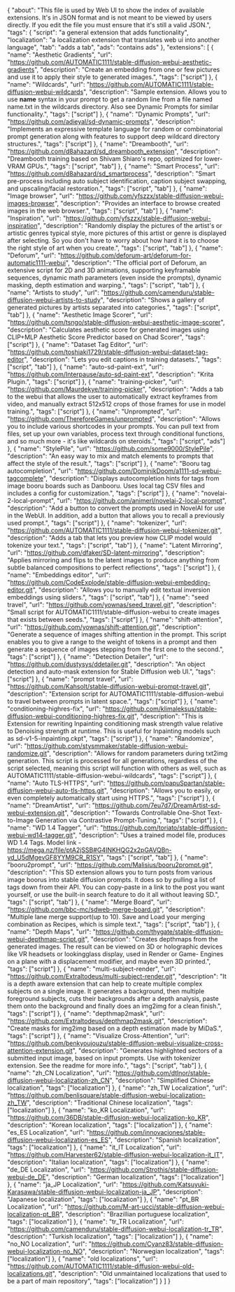 {
	"about": "This file is used by Web UI to show the index of available extensions. It's in JSON format and is not meant to be viewed by users directly. If you edit the file you must ensure that it's still a valid JSON.",
	"tags": {
		"script": "a general extension that adds functionality",
		"localization": "a localization extension that translates web ui into another language",
		"tab": "adds a tab",
		"ads": "contains ads"
	},
	"extensions": [
		{
			"name": "Aesthetic Gradients",
			"url": "https://github.com/AUTOMATIC1111/stable-diffusion-webui-aesthetic-gradients",
			"description": "Create an embedding from one or few pictures and use it to apply their style to generated images.",
			"tags": ["script"]
		},
		{
			"name": "Wildcards",
			"url": "https://github.com/AUTOMATIC1111/stable-diffusion-webui-wildcards",
			"description": "Sample extension. Allows you to use __name__ syntax in your prompt to get a random line from a file named name.txt in the wildcards directory. Also see Dynamic Prompts for similar functionality.",
			"tags": ["script"]
		},
		{
			"name": "Dynamic Prompts",
			"url": "https://github.com/adieyal/sd-dynamic-prompts",
			"description": "Implements an expressive template language for random or combinatorial prompt generation along with features to support deep wildcard directory structures.",
			"tags": ["script"]
		},
		{
			"name": "Dreambooth",
			"url": "https://github.com/d8ahazard/sd_dreambooth_extension",
			"description": "Dreambooth training based on Shivam Shiaro's repo, optimized for lower-VRAM GPUs.",
			"tags": ["script", "tab"]
		},
		{
			"name": "Smart Process",
			"url": "https://github.com/d8ahazard/sd_smartprocess",
			"description": "Smart pre-process including auto subject identification, caption subject swapping, and upscaling/facial restoration.",
			"tags": ["script", "tab"]
		},
		{
			"name": "Image browser",
			"url": "https://github.com/yfszzx/stable-diffusion-webui-images-browser",
			"description": "Provides an interface to browse created images in the web browser.",
			"tags": ["script", "tab"]
		},
		{
			"name": "Inspiration",
			"url": "https://github.com/yfszzx/stable-diffusion-webui-inspiration",
			"description": "Randomly display the pictures of the artist's or artistic genres typical style, more pictures of this artist or genre is displayed after selecting. So you don't have to worry about how hard it is to choose the right style of art when you create.",
			"tags": ["script", "tab"]
		},
		{
			"name": "Deforum",
			"url": "https://github.com/deforum-art/deforum-for-automatic1111-webui",
			"description": "The official port of Deforum, an extensive script for 2D and 3D animations, supporting keyframable sequences, dynamic math parameters (even inside the prompts), dynamic masking, depth estimation and warping.",
			"tags": ["script", "tab"]
		},
		{
			"name": "Artists to study",
			"url": "https://github.com/camenduru/stable-diffusion-webui-artists-to-study",
			"description": "Shows a gallery of generated pictures by artists separated into categories.",
			"tags": ["script", "tab"]
		},
		{
			"name": "Aesthetic Image Scorer",
			"url": "https://github.com/tsngo/stable-diffusion-webui-aesthetic-image-scorer",
			"description": "Calculates aesthetic score for generated images using CLIP+MLP Aesthetic Score Predictor based on Chad Scorer",
			"tags": ["script"]
		},
		{
			"name": "Dataset Tag Editor",
			"url": "https://github.com/toshiaki1729/stable-diffusion-webui-dataset-tag-editor",
			"description": "Lets you edit captions in training datasets.",
			"tags": ["script", "tab"]
		},
		{
			"name": "auto-sd-paint-ext",
			"url": "https://github.com/Interpause/auto-sd-paint-ext",
			"description": "Krita Plugin.",
			"tags": ["script"]
		},
		{
			"name": "training-picker",
			"url": "https://github.com/Maurdekye/training-picker",
			"description": "Adds a tab to the webui that allows the user to automatically extract keyframes from video, and manually extract 512x512 crops of those frames for use in model training.",
			"tags": ["script"]
		},
		{
			"name": "Unprompted",
			"url": "https://github.com/ThereforeGames/unprompted",
			"description": "Allows you to include various shortcodes in your prompts. You can pull text from files, set up your own variables, process text through conditional functions, and so much more - it's like wildcards on steroids.",
			"tags": ["script", "ads"]
		},
		{
			"name": "StylePile",
			"url": "https://github.com/some9000/StylePile",
			"description": "An easy way to mix and match elements to prompts that affect the style of the result.",
			"tags": ["script"]
		},
		{
			"name": "Booru tag autocompletion",
			"url": "https://github.com/DominikDoom/a1111-sd-webui-tagcomplete",
			"description": "Displays autocompletion hints for tags from image booru boards such as Danbooru. Uses local tag CSV files and includes a config for customization.",
			"tags": ["script"]
		},
		{
			"name": "novelai-2-local-prompt",
			"url": "https://github.com/animerl/novelai-2-local-prompt",
			"description": "Add a button to convert the prompts used in NovelAI for use in the WebUI. In addition, add a button that allows you to recall a previously used prompt.",
			"tags": ["script"]
		},
		{
			"name": "tokenizer",
			"url": "https://github.com/AUTOMATIC1111/stable-diffusion-webui-tokenizer.git",
			"description": "Adds a tab that lets you preview how CLIP model would tokenize your text.",
			"tags": ["script", "tab"]
		},
		{
			"name": "Latent Mirroring",
			"url": "https://github.com/dfaker/SD-latent-mirroring",
			"description": "Applies mirroring and flips to the latent images to produce anything from subtle balanced compositions to perfect reflections",
			"tags": ["script"]
		},
		{
			"name": "Embeddings editor",
			"url": "https://github.com/CodeExplode/stable-diffusion-webui-embedding-editor.git",
			"description": "Allows you to manually edit textual inversion embeddings using sliders.",
			"tags": ["script", "tab"]
		},
		{
			"name": "seed travel",
			"url": "https://github.com/yownas/seed_travel.git",
			"description": "Small script for AUTOMATIC1111/stable-diffusion-webui to create images that exists between seeds.",
			"tags": ["script"]
		},
		{
			"name": "shift-attention",
			"url": "https://github.com/yownas/shift-attention.git",
			"description": "Generate a sequence of images shifting attention in the prompt. This script enables you to give a range to the weight of tokens in a prompt and then generate a sequence of images stepping from the first one to the second.",
			"tags": ["script"]
		},
		{
			"name": "Detection Detailer",
			"url": "https://github.com/dustysys/ddetailer.git",
			"description": "An object detection and auto-mask extension for Stable Diffusion web UI.",
			"tags": ["script"]
		},
		{
			"name": "prompt travel",
			"url": "https://github.com/Kahsolt/stable-diffusion-webui-prompt-travel.git",
			"description": "Extension script for AUTOMATIC1111/stable-diffusion-webui to travel between prompts in latent space.",
			"tags": ["script"]
		},
		{
			"name": "conditioning-highres-fix",
			"url": "https://github.com/klimaleksus/stable-diffusion-webui-conditioning-highres-fix.git",
			"description": "This is Extension for rewriting Inpainting conditioning mask strength value relative to Denoising strength at runtime. This is useful for Inpainting models such as sd-v1-5-inpainting.ckpt",
			"tags": ["script"]
		},
		{
			"name": "Randomize",
			"url": "https://github.com/stysmmaker/stable-diffusion-webui-randomize.git",
			"description": "Allows for random parameters during txt2img generation. This script is processed for all generations, regardless of the script selected, meaning this script will function with others as well, such as AUTOMATIC1111/stable-diffusion-webui-wildcards",
			"tags": ["script"]
		},
		{
			"name": "Auto TLS-HTTPS",
			"url": "https://github.com/papuSpartan/stable-diffusion-webui-auto-tls-https.git",
			"description": "Allows you to easily, or even completely automatically start using HTTPS.",
			"tags": ["script"]
		},
		{
			"name": "DreamArtist",
			"url": "https://github.com/7eu7d7/DreamArtist-sd-webui-extension.git",
			"description": "Towards Controllable One-Shot Text-to-Image Generation via Contrastive Prompt-Tuning.",
			"tags": ["script"]
		},
		{
			"name": "WD 1.4 Tagger",
			"url": "https://github.com/toriato/stable-diffusion-webui-wd14-tagger.git",
			"description": "Uses a trained model file, produces WD 1.4 Tags. Model link - https://mega.nz/file/ptA2jSSB#G4INKHQG2x2pGAVQBn-yd_U5dMgevGF8YYM9CR_R1SY",
			"tags": ["script", "tab"]
		},
		{
			"name": "booru2prompt",
			"url": "https://github.com/Malisius/booru2prompt.git",
			"description": "This SD extension allows you to turn posts from various image boorus into stable diffusion prompts. It does so by pulling a list of tags down from their API. You can copy-paste in a link to the post you want yourself, or use the built-in search feature to do it all without leaving SD.",
			"tags": ["script", "tab"]
		},
		{
			"name": "Merge Board",
			"url": "https://github.com/bbc-mc/sdweb-merge-board.git",
			"description": "Multiple lane merge support(up to 10). Save and Load your merging combination as Recipes, which is simple text.",
			"tags": ["script", "tab"]
		},
		{
			"name": "Depth Maps",
			"url": "https://github.com/thygate/stable-diffusion-webui-depthmap-script.git",
			"description": "Creates depthmaps from the generated images. The result can be viewed on 3D or holographic devices like VR headsets or lookingglass display, used in Render or Game- Engines on a plane with a displacement modifier, and maybe even 3D printed.",
			"tags": ["script"]
		},
		{
			"name": "multi-subject-render",
			"url": "https://github.com/Extraltodeus/multi-subject-render.git",
			"description": "It is a depth aware extension that can help to create multiple complex subjects on a single image. It generates a background, then multiple foreground subjects, cuts their backgrounds after a depth analysis, paste them onto the background and finally does an img2img for a clean finish.",
			"tags": ["script"]
		},
		{
			"name": "depthmap2mask",
			"url": "https://github.com/Extraltodeus/depthmap2mask.git",
			"description": "Create masks for img2img based on a depth estimation made by MiDaS.",
			"tags": ["script"]
		},
		{
			"name": "Visualize Cross-Attention",
			"url": "https://github.com/benkyoujouzu/stable-diffusion-webui-visualize-cross-attention-extension.git",
			"description": "Generates highlighted sectors of a submitted input image, based on input prompts. Use with tokenizer extension. See the readme for more info.",
			"tags": ["script", "tab"]
		},
		{
			"name": "zh_CN Localization",
			"url": "https://github.com/dtlnor/stable-diffusion-webui-localization-zh_CN",
			"description": "Simplified Chinese localization",
			"tags": ["localization"]
		},
		{
			"name": "zh_TW Localization",
			"url": "https://github.com/benlisquare/stable-diffusion-webui-localization-zh_TW",
			"description": "Traditional Chinese localization",
			"tags": ["localization"]
		},
		{
			"name": "ko_KR Localization",
			"url": "https://github.com/36DB/stable-diffusion-webui-localization-ko_KR",
			"description": "Korean localization",
			"tags": ["localization"]
		},
		{
			"name": "es_ES Localization",
			"url": "https://github.com/innovaciones/stable-diffusion-webui-localization-es_ES",
			"description": "Spanish localization",
			"tags": ["localization"]
		},
		{
			"name": "it_IT Localization",
			"url": "https://github.com/Harvester62/stable-diffusion-webui-localization-it_IT",
			"description": "Italian localization",
			"tags": ["localization"]
		},
		{
			"name": "de_DE Localization",
			"url": "https://github.com/Strothis/stable-diffusion-webui-de_DE",
			"description": "German localization",
			"tags": ["localization"]
		},
		{
			"name": "ja_JP Localization",
			"url": "https://github.com/Katsuyuki-Karasawa/stable-diffusion-webui-localization-ja_JP",
			"description": "Japanese localization",
			"tags": ["localization"]
		},
		{
			"name": "pt_BR Localization",
			"url": "https://github.com/M-art-ucci/stable-diffusion-webui-localization-pt_BR",
			"description": "Brazillian portuguese localization",
			"tags": ["localization"]
		},
		{
			"name": "tr_TR Localization",
			"url": "https://github.com/camenduru/stable-diffusion-webui-localization-tr_TR",
			"description": "Turkish localization",
			"tags": ["localization"]
		},
		{
			"name": "no_NO Localization",
			"url": "https://github.com/Cyanz83/stable-diffusion-webui-localization-no_NO",
			"description": "Norwegian localization",
			"tags": ["localization"]
		},
		{
			"name": "old localizations",
			"url": "https://github.com/AUTOMATIC1111/stable-diffusion-webui-old-localizations.git",
			"description": "Old unmaintained localizations that used to be a part of main repository",
			"tags": ["localization"]
		}
	]
}